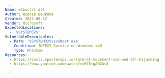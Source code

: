 ```yaml
---
Name: wlbsctrl.dll
Author: Wietze Beukema
Created: 2022-06-12
Vendor: Microsoft
ExpectedLocations:
  - '%SYSTEM32%'
VulnerableExecutables:
  - Path: '%SYSTEM32%\svchost.exe'
    Condition: IKEEXT Service on Windows <=8
    Type: Phantom
Resources:
  - https://posts.specterops.io/lateral-movement-scm-and-dll-hijacking-primer-d2f61e8ab992
  - https://www.youtube.com/watch?v=MZ8fgAN2As8

---
```


